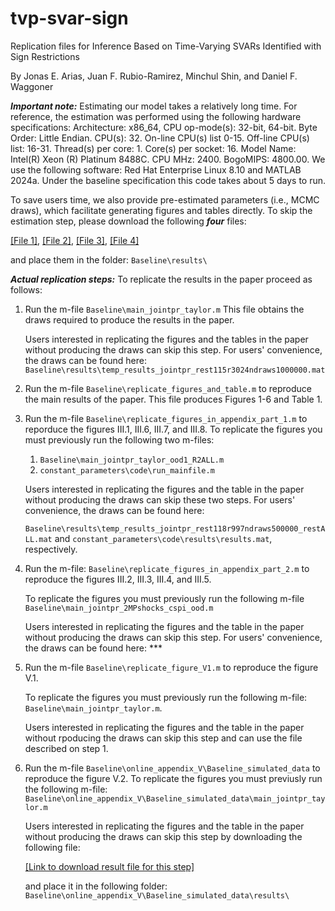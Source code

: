 # tvp-svar-sign
Replication files for Inference Based on Time-Varying SVARs Identified with Sign Restrictions

By Jonas E. Arias, Juan F. Rubio-Ramirez, Minchul Shin, and Daniel F. Waggoner

***Important note:*** Estimating our model takes a relatively long time. For reference, the estimation was performed using the following hardware specifications: Architecture: x86_64, CPU op-mode(s): 32-bit, 64-bit. Byte
Order: Little Endian. CPU(s): 32. On-line CPU(s) list 0-15. Off-line CPU(s) list:
16-31. Thread(s) per core: 1. Core(s) per socket: 16. Model Name: Intel(R) Xeon (R)
Platinum 8488C. CPU MHz: 2400. BogoMIPS: 4800.00. We use the following software:
Red Hat Enterprise Linux 8.10 and MATLAB 2024a. Under the baseline specification
this code takes about 5 days to run.

To save users time, we also provide pre-estimated parameters (i.e., MCMC draws), which facilitate generating figures and tables directly. To skip the estimation step, please download the following ***four*** files:

[[File 1]](https://www.dropbox.com/scl/fi/0j7tzi5hbglsuom2st26e/temp_results_jointpr_2s_rest97_sam1r997ndraws1000000.mat?rlkey=q7hiclkka5b3k2nzrxi99k1id&dl=0), [[File 2]](https://www.dropbox.com/scl/fi/sqpaw61euvtcu21duz1f1/temp_results_jointpr_rest115r3024ndraws1000000.mat?rlkey=s2zkzmcu3xakxx5q2cow4dnja&dl=0), [[File 3]](https://www.dropbox.com/scl/fi/v8498sipdhcydaz9n16yv/temp_results_jointpr_rest118r997ndraws500000_restALL.mat?rlkey=gyeahkmmombsi2b6235s2lxu5&dl=0), [[File 4]](https://www.dropbox.com/scl/fi/bxohvl7n6xcnegffb4j7d/temp_results_unrest_ndraws_50000_is_restrict_B0.mat?rlkey=5c1l1ylrbxixanpx1o5o1jdwr&dl=0)

and place them in the folder: `Baseline\results\`

***Actual replication steps:***
To replicate the results in the paper proceed as follows:

1. Run the m-file `Baseline\main_jointpr_taylor.m` This file obtains the draws required to produce the results in the paper. 

    Users interested in replicating the figures and the tables in the paper without producing the draws can skip this step. For users' convenience, the draws can be found here: `Baseline\results\temp_results_jointpr_rest115r3024ndraws1000000.mat`

2. Run the m-file `Baseline\replicate_figures_and_table.m` to reproduce the main results of the paper. This file produces Figures 1-6 and Table 1.

3. Run the m-file `Baseline\replicate_figures_in_appendix_part_1.m` to reporduce the figures III.1, III.6, III.7, and III.8. To replicate the figures you must previously run the following two m-files:
    1. `Baseline\main_jointpr_taylor_ood1_R2ALL.m`
    2. `constant_parameters\code\run_mainfile.m`

    Users interested in replicating the figures and the table in the paper without producing the draws can skip these two steps. For users' convenience, the draws can be found here:

    `Baseline\results\temp_results_jointpr_rest118r997ndraws500000_restALL.mat` and `constant_parameters\code\results\results.mat`, respectively.

4. Run the m-file: `Baseline\replicate_figures_in_appendix_part_2.m` to reproduce the figures III.2, III.3, III.4, and III.5.

    To replicate the figures you must previously run the following m-file `Baseline\main_jointpr_2MPshocks_cspi_ood.m`

    Users interested in replicating the figures and the table in the paper without producing the draws can skip this step. For users' convenience, the draws can be found here: ***

5. Run the m-file `Baseline\replicate_figure_V1.m` to reproduce the figure V.1.

    To replicate the figures you must previously run the following m-file: `Baseline\main_jointpr_taylor.m`.

    Users interested in replicating the figures and the table in the paper without rpoducing the draws can skip this step and can use the file described on step 1.

6. Run the m-file `Baseline\online_appendix_V\Baseline_simulated_data` to reproduce the figure V.2.
    To replicate the figures you must previusly run the following m-file: `Baseline\online_appendix_V\Baseline_simulated_data\main_jointpr_taylor.m`

    Users interested in replicating the figures and the table in the paper without producing the draws can skip this step by downloading the following file:

    [[Link to download result file for this step]](https://www.dropbox.com/scl/fi/ya3qqkkdc2rbgsop7m88k/temp_results_jointpr_rest115r3024ndraws200000.mat?rlkey=ce7taeoupvj4pb5g59ji08xjm&dl=0)

    and place it in the following folder: `Baseline\online_appendix_V\Baseline_simulated_data\results\`